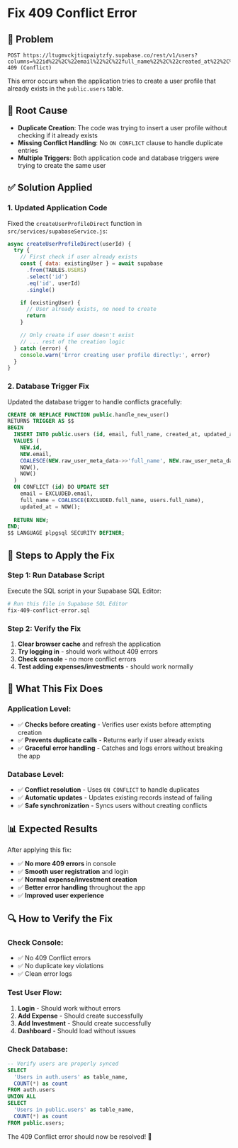 # Fix 409 Conflict Error

## 🚨 **Problem**
```
POST https://ltugmvckjtiqpaiytzfy.supabase.co/rest/v1/users?columns=%22id%22%2C%22email%22%2C%22full_name%22%2C%22created_at%22%2C%22updated_at%22&select=* 409 (Conflict)
```

This error occurs when the application tries to create a user profile that already exists in the `public.users` table.

## 🔧 **Root Cause**
- **Duplicate Creation**: The code was trying to insert a user profile without checking if it already exists
- **Missing Conflict Handling**: No `ON CONFLICT` clause to handle duplicate entries
- **Multiple Triggers**: Both application code and database triggers were trying to create the same user

## ✅ **Solution Applied**

### **1. Updated Application Code**
Fixed the `createUserProfileDirect` function in `src/services/supabaseService.js`:

```javascript
async createUserProfileDirect(userId) {
  try {
    // First check if user already exists
    const { data: existingUser } = await supabase
      .from(TABLES.USERS)
      .select('id')
      .eq('id', userId)
      .single()

    if (existingUser) {
      // User already exists, no need to create
      return
    }

    // Only create if user doesn't exist
    // ... rest of the creation logic
  } catch (error) {
    console.warn('Error creating user profile directly:', error)
  }
}
```

### **2. Database Trigger Fix**
Updated the database trigger to handle conflicts gracefully:

```sql
CREATE OR REPLACE FUNCTION public.handle_new_user()
RETURNS TRIGGER AS $$
BEGIN
  INSERT INTO public.users (id, email, full_name, created_at, updated_at)
  VALUES (
    NEW.id,
    NEW.email,
    COALESCE(NEW.raw_user_meta_data->>'full_name', NEW.raw_user_meta_data->>'fullName', 'User'),
    NOW(),
    NOW()
  )
  ON CONFLICT (id) DO UPDATE SET
    email = EXCLUDED.email,
    full_name = COALESCE(EXCLUDED.full_name, users.full_name),
    updated_at = NOW();
  
  RETURN NEW;
END;
$$ LANGUAGE plpgsql SECURITY DEFINER;
```

## 🚀 **Steps to Apply the Fix**

### **Step 1: Run Database Script**
Execute the SQL script in your Supabase SQL Editor:

```bash
# Run this file in Supabase SQL Editor
fix-409-conflict-error.sql
```

### **Step 2: Verify the Fix**
1. **Clear browser cache** and refresh the application
2. **Try logging in** - should work without 409 errors
3. **Check console** - no more conflict errors
4. **Test adding expenses/investments** - should work normally

## 🎯 **What This Fix Does**

### **Application Level:**
- ✅ **Checks before creating** - Verifies user exists before attempting creation
- ✅ **Prevents duplicate calls** - Returns early if user already exists
- ✅ **Graceful error handling** - Catches and logs errors without breaking the app

### **Database Level:**
- ✅ **Conflict resolution** - Uses `ON CONFLICT` to handle duplicates
- ✅ **Automatic updates** - Updates existing records instead of failing
- ✅ **Safe synchronization** - Syncs users without creating conflicts

## 📊 **Expected Results**

After applying this fix:
- ✅ **No more 409 errors** in console
- ✅ **Smooth user registration** and login
- ✅ **Normal expense/investment creation**
- ✅ **Better error handling** throughout the app
- ✅ **Improved user experience**

## 🔍 **How to Verify the Fix**

### **Check Console:**
- ✅ No 409 Conflict errors
- ✅ No duplicate key violations
- ✅ Clean error logs

### **Test User Flow:**
1. **Login** - Should work without errors
2. **Add Expense** - Should create successfully
3. **Add Investment** - Should create successfully
4. **Dashboard** - Should load without issues

### **Check Database:**
```sql
-- Verify users are properly synced
SELECT 
  'Users in auth.users' as table_name,
  COUNT(*) as count
FROM auth.users
UNION ALL
SELECT 
  'Users in public.users' as table_name,
  COUNT(*) as count
FROM public.users;
```

The 409 Conflict error should now be resolved! 🎉
